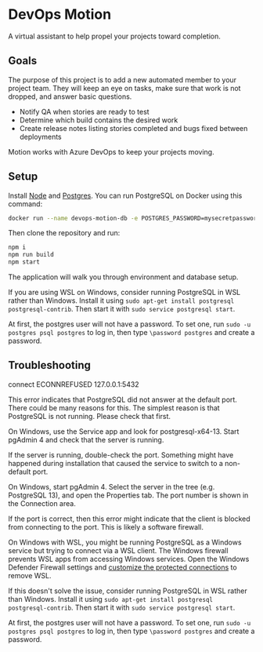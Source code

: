 # DevOps Motion

A virtual assistant to help propel your projects toward completion.

## Goals

The purpose of this project is to add a new automated member to your project team.
They will keep an eye on tasks, make sure that work is not dropped, and answer basic questions.

- Notify QA when stories are ready to test
- Determine which build contains the desired work
- Create release notes listing stories completed and bugs fixed between deployments

Motion works with Azure DevOps to keep your projects moving.

## Setup

Install [Node](https://nodejs.org) and [Postgres](https://www.postgresql.org).
You can run PostgreSQL on Docker using this command:

```bash
docker run --name devops-motion-db -e POSTGRES_PASSWORD=mysecretpassword -d postgres
```

Then clone the repository and run:

```bash
npm i
npm run build
npm start
```

The application will walk you through environment and database setup.

If you are using WSL on Windows, consider running PostgreSQL in WSL rather than Windows.
Install it using `sudo apt-get install postgresql postgresql-contrib`.
Then start it with `sudo service postgresql start`.

At first, the postgres user will not have a password.
To set one, run `sudo -u postgres psql postgres` to log in, then type `\password postgres` and create a password.

## Troubleshooting

connect ECONNREFUSED 127.0.0.1:5432

This error indicates that PostgreSQL did not answer at the default port.
There could be many reasons for this.
The simplest reason is that PostgreSQL is not running.
Please check that first.

On Windows, use the Service app and look for postgresql-x64-13.
Start pgAdmin 4 and check that the server is running.

If the server is running, double-check the port.
Something might have happened during installation that caused the service to switch to a non-default port.

On Windows, start pgAdmin 4.
Select the server in the tree (e.g. PostgreSQL 13), and open the Properties tab.
The port number is shown in the Connection area.

If the port is correct, then this error might indicate that the client is blocked from connecting to the port.
This is likely a software firewall.

On Windows with WSL, you might be running PostgreSQL as a Windows service but trying to connect via a WSL client.
The Windows firewall prevents WSL apps from accessing Windows services.
Open the Windows Defender Firewall settings and [customize the protected connections](https://github.com/microsoft/WSL/issues/4139#issuecomment-732067409) to remove WSL.

If this doesn't solve the issue, consider running PostgreSQL in WSL rather than Windows.
Install it using `sudo apt-get install postgresql postgresql-contrib`.
Then start it with `sudo service postgresql start`.

At first, the postgres user will not have a password.
To set one, run `sudo -u postgres psql postgres` to log in, then type `\password postgres` and create a password.
